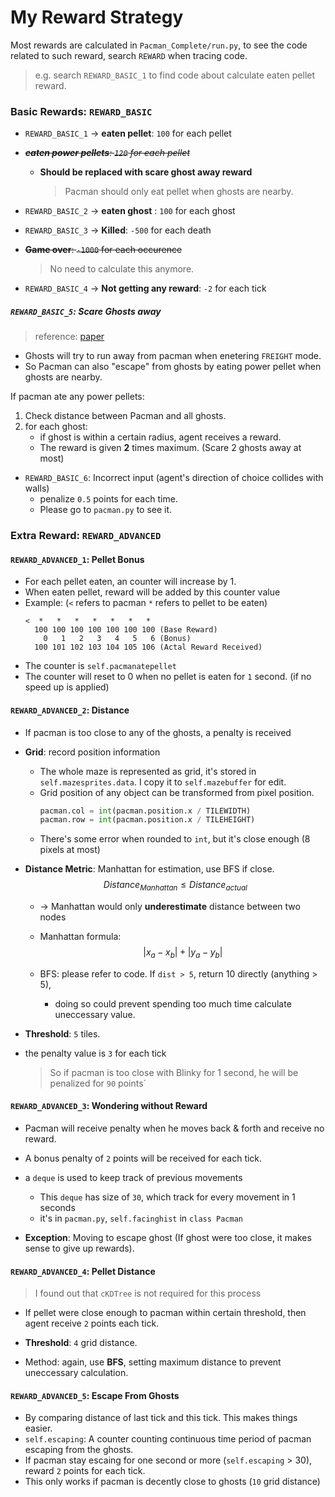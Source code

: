 # My Reward Strategy

Most rewards are calculated in `Pacman_Complete/run.py`, to see the code related to such reward, search `REWARD` when tracing code.
> e.g. search `REWARD_BASIC_1` to find code about calculate eaten pellet reward.

### Basic Rewards: `REWARD_BASIC`

* `REWARD_BASIC_1` &rarr; **eaten pellet**: `100` for each pellet

* <i><s>**eaten power pellets**: `120` for each pellet</i></s> 
    * **Should be replaced with scare ghost away reward**
        > Pacman should only eat pellet when ghosts are nearby.

* `REWARD_BASIC_2` &rarr; **eaten ghost** : `100` for each ghost

* `REWARD_BASIC_3` &rarr; **Killed**: `-500` for each death

* <s>**Game over**: `-1000` for each occurence</s>
    > No need to calculate this anymore.

* `REWARD_BASIC_4` &rarr; **Not getting any reward**: `-2` for each tick

##### `REWARD_BASIC_5`: Scare Ghosts away

> reference: [paper](https://cs229.stanford.edu/proj2017/final-reports/5241109.pdf)

* Ghosts will try to run away from pacman when enetering `FREIGHT` mode.
* So Pacman can also "escape" from ghosts by eating power pellet when ghosts are nearby.

If pacman ate any power pellets:
1. Check distance between Pacman and all ghosts.
2. for each ghost:
    * if ghost is within a certain radius, agent receives a reward.
    * The reward is given **2** times maximum. (Scare 2 ghosts away at most)

* `REWARD_BASIC_6`: Incorrect input (agent's direction of choice collides with walls)
    * penalize `0.5` points for each time.
    * Please go to `pacman.py` to see it.

### Extra Reward: `REWARD_ADVANCED`

#### `REWARD_ADVANCED_1`: **Pellet Bonus**

* For each pellet eaten, an counter will increase by 1.
* When eaten pellet, reward will be added by this counter value
* Example: (`<` refers to pacman `*` refers to pellet to be eaten)
    ```
    <  *   *   *   *   *   *   *
      100 100 100 100 100 100 100 (Base Reward)
        0   1   2   3   4   5   6 (Bonus)
      100 101 102 103 104 105 106 (Actal Reward Received)
    ```
* The counter is `self.pacmanatepellet`
* The counter will reset to 0 when no pellet is eaten for `1` second. (if no speed up is applied)

#### `REWARD_ADVANCED_2`: Distance

* If pacman is too close to any of the ghosts, a penalty is received

* **Grid**: record position information
    * The whole maze is represented as grid, it's stored in `self.mazesprites.data`. I copy it to `self.mazebuffer` for edit.
    * Grid position of any object can be transformed from pixel position.
        ```python
        pacman.col = int(pacman.position.x / TILEWIDTH)
        pacman.row = int(pacman.position.x / TILEHEIGHT)
        ```
    * There's some error when rounded to `int`, but it's close enough (8 pixels at most)


* **Distance Metric**: Manhattan for estimation, use BFS if close.
    $$ Distance_{Manhattan} \le Distance_{actual}$$
    * &rarr; Manhattan would only **underestimate** distance between two nodes

    * Manhattan formula:
        $$|x_a - x_b| + |y_a - y_b|$$
    * BFS: please refer to code. If `dist > 5`, return 10 directly (anything &gt; 5), 
        * doing so could prevent spending too much time calculate uneccessary value.

* **Threshold**: `5` tiles.

* the penalty value is `3` for each tick
    > So if pacman is too close with Blinky for 1 second, he will be penalized for `90` points`

#### `REWARD_ADVANCED_3`: Wondering without Reward

* Pacman will receive penalty when he moves back &amp; forth and receive no reward.
* A bonus penalty of `2` points will be received for each tick.
* a `deque` is used to keep track of previous movements
    * This `deque` has size of `30`, which track for every movement in 1 seconds
    * it's in `pacman.py`, `self.facinghist` in `class Pacman`

* **Exception**: Moving to escape ghost (If ghost were too close, it makes sense to give up rewards).

#### `REWARD_ADVANCED_4`: Pellet Distance

> I found out that `cKDTree` is not required for this process

* If pellet were close enough to pacman within certain threshold, then agent receive `2` points each tick.

* **Threshold**: `4` grid distance.

* Method: again, use **BFS**, setting maximum distance to prevent uneccessary calculation.

#### `REWARD_ADVANCED_5`: Escape From Ghosts

* By comparing distance of last tick and this tick. This makes things easier.
* `self.escaping`: A counter counting continuous time period of pacman escaping from the ghosts.
* If pacman stay escaing for one second or more (`self.escaping` > 30), reward `2` points for each tick.
* This only works if pacman is decently close to ghosts (`10` grid distance)
